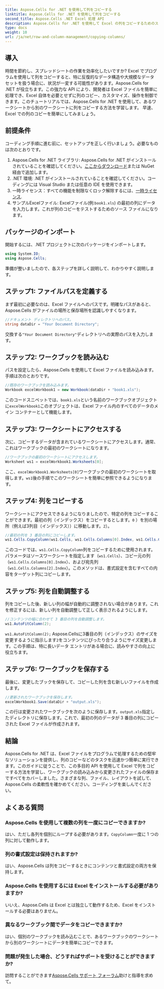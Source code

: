 ```yaml
---
title: Aspose.Cells for .NET を使用して列をコピーする
linktitle: Aspose.Cells for .NET を使用して列をコピーする
second_title: Aspose.Cells .NET Excel 処理 API
description: Aspose.Cells for .NET を使用して Excel の列をコピーするためのステップバイステップ ガイドをご覧ください。明確な手順でデータ タスクを簡素化します。
type: docs
weight: 10
url: /ja/net/row-and-column-management/copying-columns/
---
```

## 導入
時間を節約し、スプレッドシートの作業を効率化したいですか? Excel でプログラムを使用して列をコピーすると、特に反復的なデータ構造や大規模なデータ セットを扱う場合に、状況が一変する可能性があります。Aspose.Cells for .NET が役立ちます。この強力な API により、開発者は Excel ファイルを簡単に処理でき、Excel 自体を必要とせずに列のコピー、カスタマイズ、操作を制御できます。このチュートリアルでは、Aspose.Cells for .NET を使用して、あるワークシートから別のワークシートに列をコピーする方法を学習します。 
早速、Excel での列のコピーを簡単にしてみましょう。
## 前提条件
コーディング手順に進む前に、セットアップを正しく行いましょう。必要なものは次のとおりです。
1.  Aspose.Cells for .NET ライブラリ: Aspose.Cells for .NET がインストールされていることを確認してください。[ここからダウンロード](https://releases.aspose.com/cells/net/)または NuGet 経由で追加します。
2. .NET 環境: .NET がインストールされていることを確認してください。コーディングには Visual Studio または任意の IDE を使用できます。
3. 一時ライセンス：すべての機能を制限なくロック解除するには、[一時ライセンス](https://purchase.aspose.com/temporary-license/).
4. サンプルExcelファイル: Excelファイル(例:`book1.xls`) の最初の列にデータを入力します。これが列のコピーをテストするためのソース ファイルになります。
## パッケージのインポート
開始するには、.NET プロジェクトに次のパッケージをインポートします。
```csharp
using System.IO;
using Aspose.Cells;
```
準備が整いましたので、各ステップを詳しく説明して、わかりやすく説明します。
## ステップ1: ファイルパスを定義する
まず最初に必要なのは、Excel ファイルへのパスです。明確なパスがあると、Aspose.Cells がファイルの場所と保存場所を認識しやすくなります。
```csharp
//ドキュメント ディレクトリへのパス。
string dataDir = "Your Document Directory";
```
交換する`"Your Document Directory"`ディレクトリへの実際のパスを入力します。
## ステップ2: ワークブックを読み込む
パスを設定したら、Aspose.Cells を使用して Excel ファイルを読み込みます。手順は次のとおりです。
```csharp
//既存のワークブックを読み込みます。
Workbook excelWorkbook1 = new Workbook(dataDir + "book1.xls");
```
このコードスニペットでは、`book1.xls`という名前のワークブックオブジェクトに`excelWorkbook1`このオブジェクトは、Excel ファイル内のすべてのデータのメイン コンテナーとして機能します。
## ステップ3: ワークシートにアクセスする
次に、コピーするデータが含まれているワークシートにアクセスします。通常、これはワークブックの最初のワークシートになります。
```csharp
//ワークブックの最初のワークシートにアクセスします。
Worksheet ws1 = excelWorkbook1.Worksheets[0];
```
ここ、`excelWorkbook1.Worksheets[0]`ワークブックの最初のワークシートを取得します。`ws1`後の手順でこのワークシートを簡単に参照できるようになります。
## ステップ4: 列をコピーする
ワークシートにアクセスできるようになりましたので、特定の列をコピーすることができます。最初の列（インデックス）をコピーするとします。`0` ）を別の場所（例えば3列目（インデックス））に移動します。`2`）。
```csharp
//最初の列を 3 番目の列にコピーします。
ws1.Cells.CopyColumn(ws1.Cells, ws1.Cells.Columns[0].Index, ws1.Cells.Columns[2].Index);
```
このコードでは、`ws1.Cells.CopyColumn`列をコピーするために使用されます。パラメータはソースワークシートを指定します（`ws1.Cells`）、コピー元の列（`ws1.Cells.Columns[0].Index`）、および宛先列（`ws1.Cells.Columns[2].Index`）。このメソッドは、書式設定を含むすべての内容をターゲット列にコピーします。
## ステップ5: 列を自動調整する
列をコピーした後、新しい列の幅が自動的に調整されない場合があります。これを修正するには、新しい列を自動調整して正しく表示されるようにします。
```csharp
//コンテンツの幅に合わせて 3 番目の列を自動調整します。
ws1.AutoFitColumn(2);
```
`ws1.AutoFitColumn(2);` Aspose.Cellsに3番目の列（インデックス）のサイズを変更するように指示します`2`をコンテンツにぴったり合うようにサイズ変更します。この手順は、特に長いデータ エントリがある場合に、読みやすさの向上に役立ちます。
## ステップ6: ワークブックを保存する
最後に、変更したブックを保存して、コピーした列を含む新しいファイルを作成します。 
```csharp
//更新されたワークブックを保存します。
excelWorkbook1.Save(dataDir + "output.xls");
```
この行は変更されたワークブックを次のように保存します。`output.xls`指定したディレクトリに保存します。これで、最初の列のデータが 3 番目の列にコピーされた Excel ファイルが作成されます。
## 結論
Aspose.Cells for .NET は、Excel ファイルをプログラムで処理するための堅牢なソリューションを提供し、列のコピーなどのタスクを迅速かつ簡単に実行できます。このガイドに従うことで、この多目的 API を使用して Excel で列をコピーする方法を学習し、ワークブックの読み込みから変更されたファイルの保存まですべてをカバーしました。さまざまな列、ファイル、レイアウトを試して、Aspose.Cells の柔軟性を確かめてください。コーディングを楽しんでください。
## よくある質問
### Aspose.Cells を使用して複数の列を一度にコピーできますか?  
はい、ただし各列を個別にループする必要があります。`CopyColumn`一度に 1 つの列に対して動作します。 
### 列の書式設定は保持されますか?  
はい、Aspose.Cells は列をコピーするときにコンテンツと書式設定の両方を保持します。
### Aspose.Cells を使用するには Excel をインストールする必要がありますか?  
いいえ、Aspose.Cells は Excel とは独立して動作するため、Excel をインストールする必要はありません。
### 異なるワークブック間でデータをコピーできますか?  
はい、個別のワークブックを読み込むことで、あるワークブックのワークシートから別のワークシートにデータを簡単にコピーできます。
### 問題が発生した場合、どうすればサポートを受けることができますか?  
訪問することができます[Aspose.Cells サポート フォーラム](https://forum.aspose.com/c/cells/9)助けと指導を求めて。